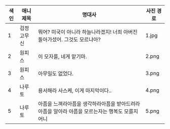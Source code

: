 |색인|애니 제목|명대사|사진 경로|
|---|-----|------|-----|
|1|검정고무신|뭐어? 미국이 아니라 하늘나라겠지! 너희 아버진 돌아가셨어. 그것도 모르냐아?|1.jpg|
|2|원피스|이 모자를, 네게 맡기마.|2.png|
|3|원피스|아무일도 없었다.|3.png|
|4|나루토|용서해라 사스케, 이게 마지막이다..|4.png|
|5|나루토|아픔을 느껴라아픔을 생각하라아픔을 받아드려라아픔을 알아라 아픔을 모르는자는 행복도 모를지어니|5.png|
